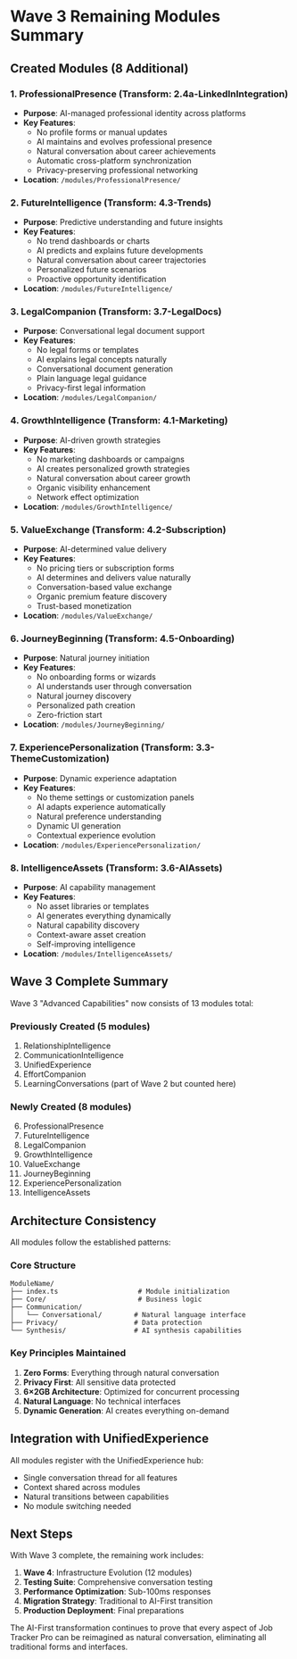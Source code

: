 # Wave 3 Remaining Modules Summary

## Created Modules (8 Additional)

### 1. ProfessionalPresence (Transform: 2.4a-LinkedInIntegration)
- **Purpose**: AI-managed professional identity across platforms
- **Key Features**:
  - No profile forms or manual updates
  - AI maintains and evolves professional presence
  - Natural conversation about career achievements
  - Automatic cross-platform synchronization
  - Privacy-preserving professional networking
- **Location**: `/modules/ProfessionalPresence/`

### 2. FutureIntelligence (Transform: 4.3-Trends)
- **Purpose**: Predictive understanding and future insights
- **Key Features**:
  - No trend dashboards or charts
  - AI predicts and explains future developments
  - Natural conversation about career trajectories
  - Personalized future scenarios
  - Proactive opportunity identification
- **Location**: `/modules/FutureIntelligence/`

### 3. LegalCompanion (Transform: 3.7-LegalDocs)
- **Purpose**: Conversational legal document support
- **Key Features**:
  - No legal forms or templates
  - AI explains legal concepts naturally
  - Conversational document generation
  - Plain language legal guidance
  - Privacy-first legal information
- **Location**: `/modules/LegalCompanion/`

### 4. GrowthIntelligence (Transform: 4.1-Marketing)
- **Purpose**: AI-driven growth strategies
- **Key Features**:
  - No marketing dashboards or campaigns
  - AI creates personalized growth strategies
  - Natural conversation about career growth
  - Organic visibility enhancement
  - Network effect optimization
- **Location**: `/modules/GrowthIntelligence/`

### 5. ValueExchange (Transform: 4.2-Subscription)
- **Purpose**: AI-determined value delivery
- **Key Features**:
  - No pricing tiers or subscription forms
  - AI determines and delivers value naturally
  - Conversation-based value exchange
  - Organic premium feature discovery
  - Trust-based monetization
- **Location**: `/modules/ValueExchange/`

### 6. JourneyBeginning (Transform: 4.5-Onboarding)
- **Purpose**: Natural journey initiation
- **Key Features**:
  - No onboarding forms or wizards
  - AI understands user through conversation
  - Natural journey discovery
  - Personalized path creation
  - Zero-friction start
- **Location**: `/modules/JourneyBeginning/`

### 7. ExperiencePersonalization (Transform: 3.3-ThemeCustomization)
- **Purpose**: Dynamic experience adaptation
- **Key Features**:
  - No theme settings or customization panels
  - AI adapts experience automatically
  - Natural preference understanding
  - Dynamic UI generation
  - Contextual experience evolution
- **Location**: `/modules/ExperiencePersonalization/`

### 8. IntelligenceAssets (Transform: 3.6-AIAssets)
- **Purpose**: AI capability management
- **Key Features**:
  - No asset libraries or templates
  - AI generates everything dynamically
  - Natural capability discovery
  - Context-aware asset creation
  - Self-improving intelligence
- **Location**: `/modules/IntelligenceAssets/`

## Wave 3 Complete Summary

Wave 3 "Advanced Capabilities" now consists of 13 modules total:

### Previously Created (5 modules)
1. RelationshipIntelligence
2. CommunicationIntelligence
3. UnifiedExperience
4. EffortCompanion
5. LearningConversations (part of Wave 2 but counted here)

### Newly Created (8 modules)
6. ProfessionalPresence
7. FutureIntelligence
8. LegalCompanion
9. GrowthIntelligence
10. ValueExchange
11. JourneyBeginning
12. ExperiencePersonalization
13. IntelligenceAssets

## Architecture Consistency

All modules follow the established patterns:

### Core Structure
```
ModuleName/
├── index.ts                    # Module initialization
├── Core/                       # Business logic
├── Communication/             
│   └── Conversational/        # Natural language interface
├── Privacy/                   # Data protection
└── Synthesis/                 # AI synthesis capabilities
```

### Key Principles Maintained
1. **Zero Forms**: Everything through natural conversation
2. **Privacy First**: All sensitive data protected
3. **6×2GB Architecture**: Optimized for concurrent processing
4. **Natural Language**: No technical interfaces
5. **Dynamic Generation**: AI creates everything on-demand

## Integration with UnifiedExperience

All modules register with the UnifiedExperience hub:
- Single conversation thread for all features
- Context shared across modules
- Natural transitions between capabilities
- No module switching needed

## Next Steps

With Wave 3 complete, the remaining work includes:
1. **Wave 4**: Infrastructure Evolution (12 modules)
2. **Testing Suite**: Comprehensive conversation testing
3. **Performance Optimization**: Sub-100ms responses
4. **Migration Strategy**: Traditional to AI-First transition
5. **Production Deployment**: Final preparations

The AI-First transformation continues to prove that every aspect of Job Tracker Pro can be reimagined as natural conversation, eliminating all traditional forms and interfaces.